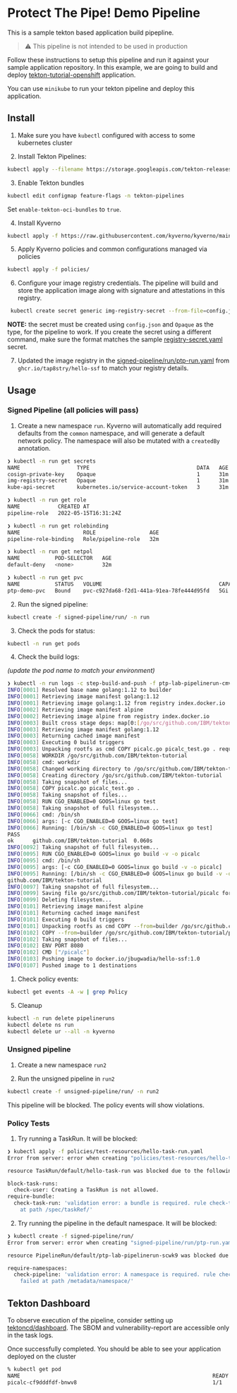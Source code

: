 # Protect The Pipe! Demo Pipeline

This is a sample tekton based application build pipepline. 

> :warning: This pipeline is not intended to be used in production

Follow these instructions to setup this pipeline and run it against your sample application repository.
In this example, we are going to build and deploy [tekton-tutorial-openshift](https://github.com/IBM/tekton-tutorial-openshift) application.

You can use `minikube` to run your tekton pipeline and deploy this application.

## Install

1. Make sure you have `kubectl` configured with access to some kubernetes cluster

2. Install Tekton Pipelines:

```sh
kubectl apply --filename https://storage.googleapis.com/tekton-releases/pipeline/latest/release.yaml
```

3. Enable Tekton bundles

```sh
kubectl edit configmap feature-flags -n tekton-pipelines
```

Set `enable-tekton-oci-bundles` to `true`.

4. Install Kyverno

```sh
kubectl apply -f https://raw.githubusercontent.com/kyverno/kyverno/main/config/install.yaml
```

5. Apply Kyverno policies and common configurations managed via policies

```sh
kubectl apply -f policies/
```

6. Configure your image registry credentials. The pipeline will build and store the application image along with signature and attestations in this registry.

```sh
 kubectl create secret generic img-registry-secret --from-file=config.json=/home/jim/.docker/config.json --type=Opaque -n run
```

**NOTE:** the secret must be created using `config.json` and `Opaque` as the type, for the pipeline to work. If you create the secret using a different command, make sure the format matches the sample [registry-secret.yaml](signed-pipeline/init/registry-secret.yaml) secret.

7. Updated the image registry in the [signed-pipeline/run/ptp-run.yaml](signed-pipeline/run/ptp-run.yaml) from `ghcr.io/tap8stry/hello-ssf` to match your registry details.

## Usage

### Signed Pipeline (all policies will pass)

1. Create a new namespace `run`. Kyverno will automatically add required defaults from the `common` namespace, and will generate a default network policy. The namespace will also be mutated with a `createdBy` annotation.

```sh
❯ kubectl -n run get secrets
NAME                  TYPE                                  DATA   AGE
cosign-private-key    Opaque                                1      31m
img-registry-secret   Opaque                                1      31m
kube-api-secret       kubernetes.io/service-account-token   3      31m
```

```sh
❯ kubectl -n run get role
NAME            CREATED AT
pipeline-role   2022-05-15T16:31:24Z

❯ kubectl -n run get rolebinding
NAME                    ROLE                 AGE
pipeline-role-binding   Role/pipeline-role   32m
```

```sh
❯ kubectl -n run get netpol
NAME           POD-SELECTOR   AGE
default-deny   <none>         32m
```

```sh
❯ kubectl -n run get pvc
NAME           STATUS   VOLUME                                     CAPACITY   ACCESS MODES   STORAGECLASS   AGE
ptp-demo-pvc   Bound    pvc-c927da68-f2d1-441a-91ea-78fe444d95fd   5Gi        RWX            standard       8s
```

2. Run the signed pipeline:

```sh
kubectl create -f signed-pipeline/run/ -n run
```

3. Check the pods for status:

```sh
kubectl -n run get pods
```

4. Check the build logs:

*(update the pod name to match your environment)*

```sh
❯ kubectl -n run logs -c step-build-and-push -f ptp-lab-pipelinerun-cmvvh-build-and-push-image-pod
INFO[0001] Resolved base name golang:1.12 to builder
INFO[0001] Retrieving image manifest golang:1.12
INFO[0001] Retrieving image golang:1.12 from registry index.docker.io
INFO[0002] Retrieving image manifest alpine
INFO[0002] Retrieving image alpine from registry index.docker.io
INFO[0003] Built cross stage deps: map[0:[/go/src/github.com/IBM/tekton-tutorial/picalc]]
INFO[0003] Retrieving image manifest golang:1.12
INFO[0003] Returning cached image manifest
INFO[0003] Executing 0 build triggers
INFO[0003] Unpacking rootfs as cmd COPY picalc.go picalc_test.go . requires it.
INFO[0058] WORKDIR /go/src/github.com/IBM/tekton-tutorial
INFO[0058] cmd: workdir
INFO[0058] Changed working directory to /go/src/github.com/IBM/tekton-tutorial
INFO[0058] Creating directory /go/src/github.com/IBM/tekton-tutorial
INFO[0058] Taking snapshot of files...
INFO[0058] COPY picalc.go picalc_test.go .
INFO[0058] Taking snapshot of files...
INFO[0058] RUN CGO_ENABLED=0 GOOS=linux go test
INFO[0058] Taking snapshot of full filesystem...
INFO[0066] cmd: /bin/sh
INFO[0066] args: [-c CGO_ENABLED=0 GOOS=linux go test]
INFO[0066] Running: [/bin/sh -c CGO_ENABLED=0 GOOS=linux go test]
PASS
ok      github.com/IBM/tekton-tutorial  0.060s
INFO[0092] Taking snapshot of full filesystem...
INFO[0095] RUN CGO_ENABLED=0 GOOS=linux go build -v -o picalc
INFO[0095] cmd: /bin/sh
INFO[0095] args: [-c CGO_ENABLED=0 GOOS=linux go build -v -o picalc]
INFO[0095] Running: [/bin/sh -c CGO_ENABLED=0 GOOS=linux go build -v -o picalc]
github.com/IBM/tekton-tutorial
INFO[0097] Taking snapshot of full filesystem...
INFO[0099] Saving file go/src/github.com/IBM/tekton-tutorial/picalc for later use
INFO[0099] Deleting filesystem...
INFO[0101] Retrieving image manifest alpine
INFO[0101] Returning cached image manifest
INFO[0101] Executing 0 build triggers
INFO[0101] Unpacking rootfs as cmd COPY --from=builder /go/src/github.com/IBM/tekton-tutorial/picalc /picalc requires it.
INFO[0102] COPY --from=builder /go/src/github.com/IBM/tekton-tutorial/picalc /picalc
INFO[0102] Taking snapshot of files...
INFO[0102] ENV PORT 8080
INFO[0102] CMD ["/picalc"]
INFO[0103] Pushing image to docker.io/jbugwadia/hello-ssf:1.0
INFO[0107] Pushed image to 1 destinations
```

1. Check policy events:

```sh
kubectl get events -A -w | grep Policy
```

5. Cleanup

```sh
kubectl -n run delete pipelineruns
kubectl delete ns run
kubectl delete ur --all -n kyverno
```

### Unsigned pipeline

1. Create a new namespace `run2`

2. Run the unsigned pipeline in `run2`

```sh
kubectl create -f unsigned-pipeline/run/ -n run2
```

This pipeline will be blocked. The policy events will show violations.


### Policy Tests

1. Try running a TaskRun. It will be blocked:

```sh
❯ kubectl apply -f policies/test-resources/hello-task-run.yaml
Error from server: error when creating "policies/test-resources/hello-task-run.yaml": admission webhook "validate.kyverno.svc-fail" denied the request:

resource TaskRun/default/hello-task-run was blocked due to the following policies

block-task-runs:
  check-user: Creating a TaskRun is not allowed.
require-bundle:
  check-task-run: 'validation error: a bundle is required. rule check-task-run failed
    at path /spec/taskRef/'
```

2. Try running the pipeline in the default namespace. It will be blocked:

```sh
❯ kubectl create -f signed-pipeline/run/
Error from server: error when creating "signed-pipeline/run/ptp-run.yaml": admission webhook "validate.kyverno.svc-fail" denied the request:

resource PipelineRun/default/ptp-lab-pipelinerun-scwk9 was blocked due to the following policies

require-namespaces:
  check-pipeline: 'validation error: A namespace is required. rule check-pipeline
    failed at path /metadata/namespace/'
```



## Tekton Dashboard

To observe execution of the pipeline, consider setting up [tektoncd/dashboard](https://github.com/tektoncd/dashboard). 
The SBOM and vulnerability-report are accessible only in the task logs. 

Once successfully completed. You should be able to see your application deployed on the cluster

```bash
% kubectl get pod
NAME                                                             READY   STATUS      RESTARTS   AGE
picalc-cf9dddfdf-bnwv8                                           1/1     Running     0          59m
```
